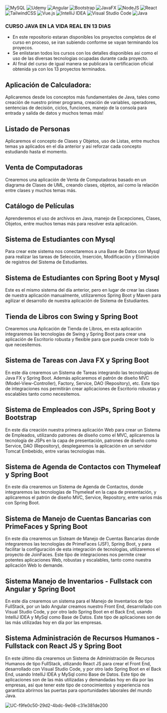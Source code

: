 ![MySQL](https://img.shields.io/badge/mysql-4479A1.svg?style=for-the-badge&logo=mysql&logoColor=white)
![Udemy](https://img.shields.io/badge/Udemy-A435F0?style=for-the-badge&logo=Udemy&logoColor=white)
![Angular](https://img.shields.io/badge/angular-%23DD0031.svg?style=for-the-badge&logo=angular&logoColor=white)
![Bootstrap](https://img.shields.io/badge/bootstrap-%238511FA.svg?style=for-the-badge&logo=bootstrap&logoColor=white)
![JavaFX](https://img.shields.io/badge/javafx-%23FF0000.svg?style=for-the-badge&logo=javafx&logoColor=white)
![NodeJS](https://img.shields.io/badge/node.js-6DA55F?style=for-the-badge&logo=node.js&logoColor=white)
![React](https://img.shields.io/badge/react-%2320232a.svg?style=for-the-badge&logo=react&logoColor=%2361DAFB)
![TailwindCSS](https://img.shields.io/badge/tailwindcss-%2338B2AC.svg?style=for-the-badge&logo=tailwind-css&logoColor=white)
![Vue.js](https://img.shields.io/badge/vuejs-%2335495e.svg?style=for-the-badge&logo=vuedotjs&logoColor=%234FC08D)
![IntelliJ IDEA](https://img.shields.io/badge/IntelliJIDEA-000000.svg?style=for-the-badge&logo=intellij-idea&logoColor=white)
![Visual Studio Code](https://img.shields.io/badge/Visual%20Studio%20Code-0078d7.svg?style=for-the-badge&logo=visual-studio-code&logoColor=white)
![Java](https://img.shields.io/badge/java-%23ED8B00.svg?style=for-the-badge&logo=openjdk&logoColor=white)


### CURSO JAVA EN LA VIDA REAL EN 13 DIAS

- En este repositorio estaran disponibles los proyectos completos de el curso en proceso, se iran subiendo conforme se vayan terminando los proyecos.
- Se enlistaran todos los cursos con los detalles disponibles asi como el uso de las diversas tecnologias ocupadas durante cada proyecto.
- Al final del curso de igual manera se publicara la certificacion oficial obtenida ya con los 13 proyectos terminados.

## Aplicación de Calculadora:

Aplicaremos desde los conceptos más fundamentales de Java, tales como creación de nuestro primer programa, creación de variables, operadores, sentencias de decisión, ciclos, funciones, manejo de la consola para entrada y salida de datos y muchos temas más!

## Listado de Personas

Aplicaremos el concepto de Clases y Objetos, uso de Listas, entre muchos temas ya aplicados en el día anterior y así reforzar cada concepto estudiando hasta el momento.

## Venta de Computadoras

Crearemos una aplicación de Venta de Computadoras basado en un diagrama de Clases de UML, creando clases, objetos, así como la relación entre clases y muchos temas más.

## Catálogo de Películas

Aprenderemos el uso de archivos en Java, manejo de Excepciones, Clases, Objetos, entre muchos temas más para resolver esta aplicación.

## Sistema de Estudiantes con Mysql

Para crear este sistema nos conectaremos a una Base de Datos con Mysql para realizar las tareas de Selección, Inserción, Modificación y Eliminación de registros del Sistema de Estudiantes.

## Sistema de Estudiantes con Spring Boot y Mysql

Este es el mismo sistema del día anterior, pero en lugar de crear las clases de nuestra aplicación manualmente, utilizaremos Spring Boot y Maven para agilizar el desarrollo de nuestra aplicación de Sistema de Estudiantes.

## Tienda de Libros con Swing y Spring Boot

Crearemos una Aplicación de Tienda de Libros, en esta aplicación integraremos las tecnologías de Swing y Spring Boot para crear una aplicación de Escritorio robusta y flexible para que pueda crecer todo lo que necesitemos.

## Sistema de Tareas con Java FX y Spring Boot

En este día crearemos un Sistema de Tareas integrando las tecnologías de Java FX y Spring Boot. Además aplicaremos el patrón de diseño MVC (Model-View-Controller), Factory, Service, DAO (Repository), etc. Este tipo de integraciones nos permitirán crear aplicaciones de Escritorio robustas y escalables tanto como necesitemos.

## Sistema de Empleados con JSPs, Spring Boot y Bootstrap

En este día creación nuestra primera aplicación Web para crear un Sistema de Empleados, utilizando patrones de diseño como el MVC, aplicaremos la tecnología de JSPs en la capa de presentación, patrones de diseño como Service, DAO (Repository), desplegaremos la aplicación en un servidor Tomcat Embebido, entre varias tecnologías más.

## Sistema de Agenda de Contactos con Thymeleaf y Spring Boot

En este día crearemos un Sistema de Agenda de Contactos, donde integraremos las tecnologías de Thymeleaf en la capa de presentación, y aplicaremos el patrón de diseño MVC, Service, Repository, entre varios más con Spring Boot.

## Sistema de Manejo de Cuentas Bancarias con PrimeFaces y Spring Boot

En este día crearemos un Sisteam de Manejo de Cuentas Bancarias donde integraremos las tecnologías de PrimeFaces (JSF), Spring Boot, y para facilitar la configuración de esta integración de tecnologías, utilizaremos el proyecto de JoinFaces. Este tipo de integraciones nos permite crear potentes aplicaciones Web, robustas y escalables, tanto como nuestra aplicación Web lo demande.

## Sistema Manejo de Inventarios - Fullstack con Angular y Spring Boot

En este día crearemos un sistema para el Manejo de Inventarios de tipo FullStack, por un lado Angular creamos nuestro Front End, desarrollado con Visual Studio Code, y por otro lado Spring Boot en el Back End, usando IntelliJ IDEA y MySql como Base de Datos. Este tipo de aplicaciones son de las más utilizadas hoy en día por las empresas.

## Sistema Administración de Recursos Humanos - Fullstack con React JS y Spring Boot

En este último día crearemos un Sistema de Administración de Recursos Humanos de tipo FullStack, utlizando React JS para crear el Front End, desarrollado con Visual Studio Code, y por otro lado Spring Boot en el Back End, usando IntelliJ IDEA y MySql como Base de Datos. Este tipo de aplicaciones son de las más utilizadas y demandadas hoy en día por las empresas, así que tener este tipo de conocimientos y experiencia nos garantiza abrirnos las puertas para oportunidades laborales del mundo Java.

![UC-f9fe0c50-29d2-4bdc-9e08-c31e381de200](https://github.com/user-attachments/assets/5a923538-2b6e-4909-a49d-dc1b1bba5e1e)

